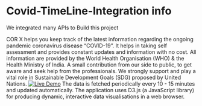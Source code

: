 # Covid-TimeLine-Integration info
We integrated many APIs to Build this project 

COR X helps you keep track of the latest information regarding the ongoing pandemic coronavirus disease “COVID-19”. It helps in taking self assessment and provides constant updates and information with no cost. All information are provided by the World Health Organisation (WHO) & the Health Ministry of India. A small contribution from our side to public, to get aware and seek help from the professionals. We strongly support and play a vital role in Sustainable Development Goals (SDG) proposed by United Nations. 
[![Live Demo](https://www.a2solutions.ae/wp-content/uploads/2016/12/live-demo.png)](https://balaji-canada.github.io/)
The data is fetched periodically every 10 - 15 minutes and updated automatically. The application uses D3.js (a JavaScript library) for producing dynamic, interactive data visualisations in a web browser.

